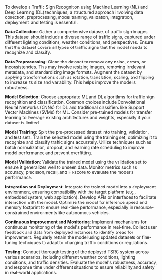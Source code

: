 To develop a Traffic Sign Recognition using Machine Learning (ML) and Deep Learning (DL) techniques, a structured approach involving data collection, preprocessing, model training, validation, integration, deployment, and testing is essential. 


**Data Collection**:
Gather a comprehensive dataset of traffic sign images. This dataset should include a diverse range of traffic signs, captured under different lighting conditions, weather conditions, and perspectives. Ensure that the dataset covers all types of traffic signs that the model needs to recognize and classify.


**Data Preprocessing**:
Clean the dataset to remove any noise, errors, or inconsistencies. This may involve resizing images, removing irrelevant metadata, and standardizing image formats. Augment the dataset by applying transformations such as rotation, translation, scaling, and flipping to increase its size and variability. This helps improve the model's robustness.


**Model Selection**:
Choose appropriate ML and DL algorithms for traffic sign recognition and classification. Common choices include Convolutional Neural Networks (CNNs) for DL and traditional classifiers like Support Vector Machines (SVMs) for ML. Consider pre-trained models for transfer learning to leverage existing architectures and weights, especially if your dataset is limited.



**Model Training**:
Split the pre-processed dataset into training, validation, and test sets. Train the selected model using the training set, optimizing it to recognize and classify traffic signs accurately. Utilize techniques such as batch normalization, dropout, and learning rate scheduling to improve model performance and prevent overfitting.


**Model Validation**:
Validate the trained model using the validation set to ensure it generalizes well to unseen data. Monitor metrics such as accuracy, precision, recall, and F1-score to evaluate the model's performance.


**Integration and Deployment**:
Integrate the trained model into a deployment environment, ensuring compatibility with the target platform (e.g., embedded system, web application). Develop APIs or interfaces to facilitate interaction with the model. Optimize the model for inference speed and memory footprint to ensure real-time performance, especially in resource-constrained environments like autonomous vehicles.


**Continuous Improvement and Monitoring**:
Implement mechanisms for continuous monitoring of the model's performance in real-time. Collect user feedback and data from deployed instances to identify areas for improvement. Regularly retrain the model using updated datasets or fine-tuning techniques to adapt to changing traffic conditions or regulations.



**Testing**:
Conduct thorough testing of the deployed TSRC system across various scenarios, including different weather conditions, lighting conditions, and traffic densities. Evaluate the model's robustness, accuracy, and response time under different situations to ensure reliability and safety in real-world applications.

